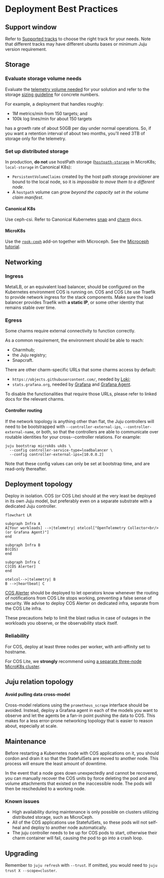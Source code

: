 # Deployment Best Practices

## Support window
Refer to [Supported tracks](supported-tracks) to choose the right track for your needs.
Note that different tracks may have different ubuntu bases or minimum Juju version requirement.


## Storage

### Evaluate storage volume needs
Evaluate the [telemetry volume needed](../how-to/evaluate-telemetry-volume) for your solution
and refer to the storage [sizing guideline](https://discourse.charmhub.io/t/cos-lite-ingestion-limits-for-8cpu-16gb-ssd/13005) for concrete numbers.

For example, a deployment that handles roughly:

- 1M metrics/min from 150 targets; and
- 100k log lines/min for about 150 targets

has a growth rate of about 50GB per day under normal operations.
So, if you want a retention interval of about two months, you'll need 3TB of storage only for the telemetry.

### Set up distributed storage
In production, **do not** use hostPath storage ([`hostpath-storage`](https://microk8s.io/docs/addon-hostpath-storage) in MicroK8s; `local-storage` in Canonical K8s):
 * `PersistentVolumeClaims` created by the host path storage provisioner are bound to the local node, so it is *impossible to move them to a different node*.
 * A `hostpath` volume can *grow beyond the capacity set in the volume claim manifest*.

#### Canonical K8s
Use ceph-csi. Refer to Canonical Kubernetes [snap](https://documentation.ubuntu.com/canonical-kubernetes/latest/snap/howto/storage/ceph/)
and [charm](https://documentation.ubuntu.com/canonical-kubernetes/latest/charm/howto/ceph-csi/) docs.

#### MicroK8s
Use the [`rook-ceph`](https://microk8s.io/docs/addon-rook-ceph) add-on together with Microceph.
See the [Microceph tutorial](https://microk8s.io/docs/how-to-ceph).


## Networking

### Ingress

MetalLB, or an equivalent load balancer, should be configured on the Kubernetes environment COS is running on.
COS and COS Lite use Traefik to provide network ingress for the stack components.
Make sure the load balancer provides Traefik with **a static IP**, or some other identity that remains stable over time.

### Egress
Some charms require external connectivity to function correctly.

As a common requirement, the environment should be able to reach:
* Charmhub;
* the Juju registry;
* Snapcraft.

There are other charm-specific URLs that some charms access by default:
* `https://objects.githubusercontent.com/`, needed by [Loki](https://charmhub.io/loki-k8s/docs/network);
* `stats.grafana.org`, needed by [Grafana](https://charmhub.io/grafana-k8s/docs/network-requirements) and
  [Grafana Agent](https://charmhub.io/grafana-k8s/docs/network-requirements).

To disable the functionalities that require those URLs, please refer to linked docs for the relevant charms.

#### Controller routing

If the network topology is anything other than flat, the Juju controllers will need to be bootstrapped with
`--controller-external-ips`, `--controller-external-name`, or both, so that the controllers are able to communicate over
routable identities for your cross--controller relations. For example:

```
juju bootstrap microk8s uk8s \
  --config controller-service-type=loadbalancer \
  --config controller-external-ips=[10.0.0.2]
```

Note that these config values can only be set at bootstrap time, and are read-only thereafter.


## Deployment topology
Deploy in isolation. COS (or COS Lite) should at the very least be deployed in its own Juju model, but preferably even on a separate substrate with a dedicated Juju controller.

```{mermaid}
flowchart LR

subgraph Infra A
A[Your workloads] -->|telemetry| otelcol["OpenTelemetry Collector<br/>(or Grafana Agent)"]
end

subgraph Infra B
B(COS)
end

subgraph Infra C
C[COS Alerter]
end

otelcol-->|telemetry| B
B -->|heartbeat| C
```

[COS Alerter](https://github.com/canonical/cos-alerter) should be deployed to let operators know whenever the routing of notifications from COS Lite stops working,
preventing a false sense of security. We advise to deploy COS Alerter on dedicated infra, separate from the COS Lite infra.

These precautions help to limit the blast radius in case of outages in the workloads you observe, or the observability stack itself.


### Reliability

For COS, deploy at least three nodes per worker, with anti-affinity set to hostname.

For COS Lite, we **strongly** recommend using [a separate three-node MicroK8s cluster](https://microk8s.io/docs/high-availability).


## Juju relation topology
#### Avoid pulling data cross-model

Cross-model relations using the `prometheus_scrape` interface should be avoided.
Instead, deploy a Grafana agent in each of the models you want to observe and let the agents be a fan-in point pushing the data to COS.
This makes for a less error-prone networking topology that is easier to reason about, especially at scale.


## Maintenance
Before restarting a Kubernetes node with COS applications on it, you should cordon and drain it so that the StatefulSets are moved to another node.
This process will ensure the least amount of downtime.

In the event that a node goes down unexpectedly and cannot be recovered, you can manually recover the COS units by force deleting the pod and any
volume attachments that existed on the inaccessible node. The pods will then be rescheduled to a working node.


### Known issues
- High availability during maintenance is only possible on clusters utilizing distributed storage, such as MicroCeph.
- All of the COS applications use StatefulSets, so these pods will not self-heal and deploy to another node automatically.
- The juju controller needs to be up for COS pods to start, otherwise their charm container will fail, causing the pod to go into a crash loop.


## Upgrading
Remember to `juju refresh` with `--trust`. If omitted, you would need to `juju trust X --scope=cluster`.
